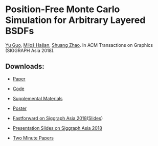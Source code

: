 # Position-Free Monte Carlo Simulation for Arbitrary Layered BSDFs

[Yu Guo](https://tflsguoyu.github.io/), [Miloš Hašan](http://miloshasan.net/), [Shuang Zhao](https://shuangz.com/). 
In ACM Transactions on Graphics (SIGGRAPH Asia 2018). 

## Downloads:
* [Paper](https://github.com/tflsguoyu/layeredbsdf_paper/blob/master/layeredbsdf.pdf)
* [Code](https://github.com/tflsguoyu/layeredbsdf)

* [Supplemental Materials](https://tflsguoyu.github.io/layeredbsdf_suppl/)
* [Poster](https://github.com/tflsguoyu/layeredbsdf_poster/blob/master/layeredbsdf_poster.pdf)
* [Fastforward on Siggraph Asia 2018](https://youtu.be/v5u6LYCN_PU)([Slides](https://www.dropbox.com/s/zirw16peipdtq70/layeredbsdf_ff.pptx?dl=0))
* [Presentation Slides on Siggraph Asia 2018](https://www.dropbox.com/s/i8h4h9jph1np3dt/layeredbsdf_main.pptx?dl=0)
* [Two Minute Papers](https://youtu.be/Bv3yat484aQ)
